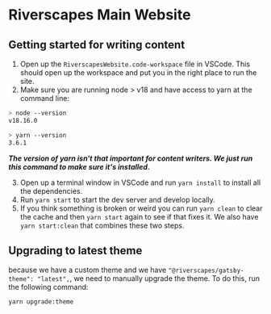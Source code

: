# Riverscapes Main Website

## Getting started for writing content

1. Open up the `RiverscapesWebsite.code-workspace` file in VSCode. This should open up the workspace and put you in the right place to run the site.
2. Make sure you are running node > v18 and have access to yarn at the command line:

```bash
> node --version
v18.16.0

> yarn --version
3.6.1
```

***The version of yarn isn't that important for content writers. We just run this command to make sure it's installed.***

3. Open up a terminal window in VSCode and run `yarn install` to install all the dependencies.
4. Run `yarn start` to start the dev server and develop locally.
5. If you think something is broken or weird you can run `yarn clean` to clear the cache and then `yarn start` again to see if that fixes it. We also have `yarn start:clean` that combines these two steps.



## Upgrading to latest theme

because we have a custom theme and we have `"@riverscapes/gatsby-theme": "latest",`, we need to manually upgrade the theme.  To do this, run the following command:

```bash
yarn upgrade:theme
```